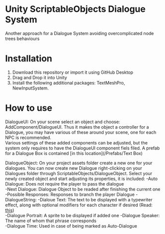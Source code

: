 # Unity ScriptableObjects Dialogue System
 Another approach for a Dialogue System avoiding overcomplicated node trees behaviours 

# Installation
1. Download this repository or import it using GitHub Desktop
2. Drag and Drop it into Unity
3. Install the following additional packages: TextMeshPro, NewInputSystem.

# How to use

DialogueUI:
	On your scene select an object and choose: AddComponent/DialogueUI.
	Thus it makes the object a controller for a Dialogue, you may have various of these around your scene, one for each NPC is recommended.   
	Various settings of these added components can be adjusted, but the system only requires to have
	the DialogueUI component fiels filed. A prefab for a Dialogue Box is contained [in this location](/Prefabs/Text Box)

DialogueObject:
	On your project assets folder create a new one for your dialogues.
	You can now create new Dialogue right-clicking on your Dialogues folder through ScriptableObjects/DialogueObject. 
	Select your newly created object and start adjusting its properties, it is included: 
	-Auto Dialogue: Does not require the player to pass the dialogue  
	-Next Dialogue: Dialogue Object to be readed after finishing the current one  
	-Possible Responses: Responses to branch the player Dialogue
  	-DialogueString:
		-Dialoue Text: 	The text to be displayed with a typewriter effect, along with optional modifiers for each character 
               			if desired (Read: [this](/Demo/DialogueTags.txt))               
		-Dialogue Portrait: A sprite to be displayed if added one 
		-Dialogue Speaker: The name of whom that phrase corresponds  
		-Dialogue Time: Used in case of being marked as Auto-Dialogue
